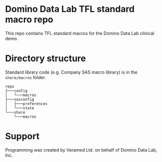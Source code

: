 # Domino Data Lab TFL standard macro repo

This repo contains TFL standard macros for the Domino Data Lab clinical demo. 

# Directory structure


Standard library code (e.g. Company SAS macro library) is in the `share/macros` folder.

```
repo
├───config
│   └───macros
├───sasconfig
│   ├───preferences
│   └───state
└───share
    └───macros
```

# Support

Programming was created by Veramed Ltd. on behalf of Domino Data Lab, Inc.

